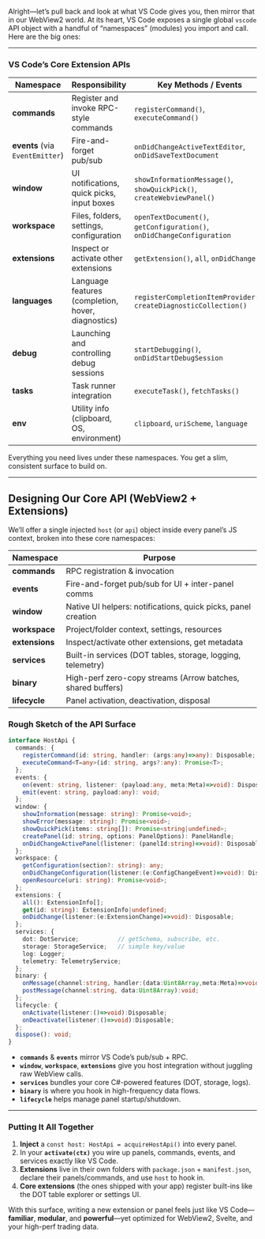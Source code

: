 Alright—let’s pull back and look at what VS Code gives you, then mirror that in our WebView2 world. At its heart, VS Code exposes a single global `vscode` API object with a handful of “namespaces” (modules) you import and call. Here are the big ones:

---

### VS Code’s Core Extension APIs

| Namespace                       | Responsibility                                     | Key Methods / Events                                                   |
| ------------------------------- | -------------------------------------------------- | ---------------------------------------------------------------------- |
| **commands**                    | Register and invoke RPC-style commands             | `registerCommand()`, `executeCommand()`                                |
| **events** (via `EventEmitter`) | Fire-and-forget pub/sub                            | `onDidChangeActiveTextEditor`, `onDidSaveTextDocument`                 |
| **window**                      | UI notifications, quick picks, input boxes         | `showInformationMessage()`, `showQuickPick()`, `createWebviewPanel()`  |
| **workspace**                   | Files, folders, settings, configuration            | `openTextDocument()`, `getConfiguration()`, `onDidChangeConfiguration` |
| **extensions**                  | Inspect or activate other extensions               | `getExtension()`, `all`, `onDidChange()`                               |
| **languages**                   | Language features (completion, hover, diagnostics) | `registerCompletionItemProvider()`, `createDiagnosticCollection()`     |
| **debug**                       | Launching and controlling debug sessions           | `startDebugging()`, `onDidStartDebugSession`                           |
| **tasks**                       | Task runner integration                            | `executeTask()`, `fetchTasks()`                                        |
| **env**                         | Utility info (clipboard, OS, environment)          | `clipboard`, `uriScheme`, `language`                                   |

Everything you need lives under these namespaces. You get a slim, consistent surface to build on.

---

## Designing **Our** Core API (WebView2 + Extensions)

We’ll offer a single injected `host` (or `api`) object inside every panel’s JS context, broken into these core namespaces:

| Namespace      | Purpose                                                       |
| -------------- | ------------------------------------------------------------- |
| **commands**   | RPC registration & invocation                                 |
| **events**     | Fire-and-forget pub/sub for UI + inter-panel comms            |
| **window**     | Native UI helpers: notifications, quick picks, panel creation |
| **workspace**  | Project/folder context, settings, resources                   |
| **extensions** | Inspect/activate other extensions, get metadata               |
| **services**   | Built-in services (DOT tables, storage, logging, telemetry)   |
| **binary**     | High-perf zero-copy streams (Arrow batches, shared buffers)   |
| **lifecycle**  | Panel activation, deactivation, disposal                      |

### Rough Sketch of the API Surface

```ts
interface HostApi {
  commands: {
    registerCommand(id: string, handler: (args:any)=>any): Disposable;
    executeCommand<T=any>(id: string, args?:any): Promise<T>;
  };
  events: {
    on(event: string, listener: (payload:any, meta:Meta)=>void): Disposable;
    emit(event: string, payload:any): void;
  };
  window: {
    showInformation(message: string): Promise<void>;
    showError(message: string): Promise<void>;
    showQuickPick(items: string[]): Promise<string|undefined>;
    createPanel(id: string, options: PanelOptions): PanelHandle;
    onDidChangeActivePanel(listener: (panelId:string)=>void): Disposable;
  };
  workspace: {
    getConfiguration(section?: string): any;
    onDidChangeConfiguration(listener:(e:ConfigChangeEvent)=>void): Disposable;
    openResource(uri: string): Promise<void>;
  };
  extensions: {
    all(): ExtensionInfo[];
    get(id: string): ExtensionInfo|undefined;
    onDidChange(listener:(e:ExtensionChange)=>void): Disposable;
  };
  services: {
    dot: DotService;           // getSchema, subscribe, etc.
    storage: StorageService;   // simple key/value
    log: Logger;
    telemetry: TelemetryService;
  };
  binary: {
    onMessage(channel:string, handler:(data:Uint8Array,meta:Meta)=>void):Disposable;
    postMessage(channel:string, data:Uint8Array):void;
  };
  lifecycle: {
    onActivate(listener:()=>void):Disposable;
    onDeactivate(listener:()=>void):Disposable;
  };
  dispose(): void;
}
```

* **`commands`** & **`events`** mirror VS Code’s pub/sub + RPC.
* **`window`**, **`workspace`**, **`extensions`** give you host integration without juggling raw WebView calls.
* **`services`** bundles your core C#-powered features (DOT, storage, logs).
* **`binary`** is where you hook in high-frequency data flows.
* **`lifecycle`** helps manage panel startup/shutdown.

---

### Putting It All Together

1. **Inject** a `const host: HostApi = acquireHostApi()` into every panel.
2. In your **`activate(ctx)`** you wire up panels, commands, events, and services exactly like VS Code.
3. **Extensions** live in their own folders with `package.json` + `manifest.json`, declare their panels/commands, and use `host` to hook in.
4. **Core extensions** (the ones shipped with your app) register built-ins like the DOT table explorer or settings UI.

With this surface, writing a new extension or panel feels just like VS Code—**familiar**, **modular**, and **powerful**—yet optimized for WebView2, Svelte, and your high-perf trading data.
